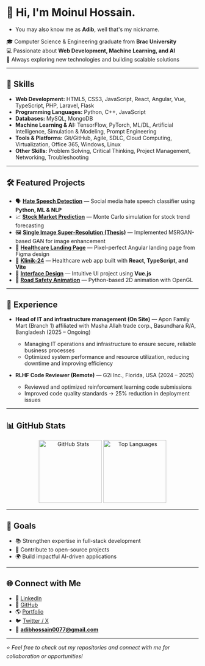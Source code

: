 # 👋 Hi, I'm **Moinul Hossain**. 
- You may also know me as **Adib**, well that's my nickname.

🎓 Computer Science & Engineering graduate from **Brac University**  
💻 Passionate about **Web Development, Machine Learning, and AI**  
🌱 Always exploring new technologies and building scalable solutions  

---

## 🚀 Skills

- **Web Development:** HTML5, CSS3, JavaScript, React, Angular, Vue, TypeScript, PHP, Laravel, Flask  
- **Programming Languages:** Python, C++, JavaScript  
- **Databases:** MySQL, MongoDB  
- **Machine Learning & AI:** TensorFlow, PyTorch, ML/DL, Artificial Intelligence, Simulation & Modeling, Prompt Engineering  
- **Tools & Platforms:** Git/GitHub, Agile, SDLC, Cloud Computing, Virtualization, Office 365, Windows, Linux  
- **Other Skills:** Problem Solving, Critical Thinking, Project Management, Networking, Troubleshooting  

---

## 🛠 Featured Projects

- 🗣️ [**Hate Speech Detection**](https://github.com/Adib1133/Hate-Speech-Detection) — Social media hate speech classifier using **Python, ML & NLP**  
- 📈 [**Stock Market Prediction**](https://github.com/Adib1133/Predicting-Stock-Market-Trends-through-Monte-Carlo-Simulation) — Monte Carlo simulation for stock trend forecasting  
- 🖼️ [**Single Image Super-Resolution (Thesis)**](https://github.com/Adib1133/Thesis) — Implemented MSRGAN-based GAN for image enhancement  
- 🏥 [**Healthcare Landing Page**](https://github.com/Adib1133/klinik24-landing) — Pixel-perfect Angular landing page from Figma design  
- 💊 [**Klinik-24**](https://github.com/Adib1133/klinik-24) — Healthcare web app built with **React, TypeScript, and Vite**  
- 🎨 [**Interface Design**](https://github.com/Adib1133/Interface-Design) — Intuitive UI project using **Vue.js**  
- 🚗 [**Road Safety Animation**](https://github.com/Adib1133/2d-Animation) — Python-based 2D animation with OpenGL  


---
## 💼 Experience

- **Head of IT and infrastructure management (On Site)** — Apon Family Mart (Branch 1) affiliated with Masha Allah trade corp., Basundhara R/A, Bangladesh (2025 – Ongoing)  
  - Managing IT operations and infrastructure to ensure secure, reliable business processes
  - Optimized system performance and resource utilization, reducing downtime and improving efficiency


- **RLHF Code Reviewer (Remote)** — G2i Inc., Florida, USA (2024 – 2025)  
  - Reviewed and optimized reinforcement learning code submissions  
  - Improved code quality standards → 25% reduction in deployment issues  

---

## 📊 GitHub Stats

<p align="center">
  <img src="https://github-readme-stats.vercel.app/api?username=Adib1133&show_icons=true&theme=radical" alt="GitHub Stats" height="165"/>
  <img src="https://github-readme-stats.vercel.app/api/top-langs/?username=Adib1133&layout=compact&theme=radical" alt="Top Languages" height="165"/>
</p>

---
## 🎯 Goals

- 📚 Strengthen expertise in full-stack development  
- 🤝 Contribute to open-source projects  
- 🌍 Build impactful AI-driven applications  

---

## 🌐 Connect with Me

- 💼 [LinkedIn](https://www.linkedin.com/in/moinul-hossain-0200b4242/)  
- 🐙 [GitHub](https://github.com/Adib1133)  
- 🌎 [Portfolio](https://adib1133.github.io/Moinul-Hossain/)  
- 🐦 [Twitter / X](https://x.com/AdibHossain16)  
- 📧 **adibhossain0077@gmail.com**

---
⭐️ *Feel free to check out my repositories and connect with me for collaboration or opportunities!*
